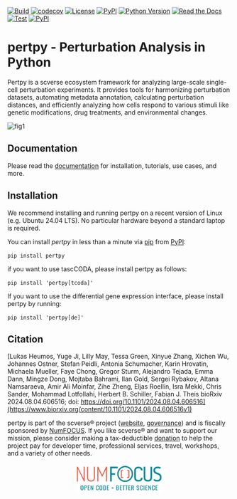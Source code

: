 [![Build](https://github.com/scverse/pertpy/actions/workflows/build.yml/badge.svg)](https://github.com/scverse/pertpy/actions/workflows/build.yml)
[![codecov](https://codecov.io/gh/scverse/pertpy/graph/badge.svg?token=1dTpIPBShv)](https://codecov.io/gh/scverse/pertpy)
[![License](https://img.shields.io/github/license/scverse/pertpy)](https://opensource.org/licenses/Apache2.0)
[![PyPI](https://img.shields.io/pypi/v/pertpy.svg)](https://pypi.org/project/pertpy/)
[![Python Version](https://img.shields.io/pypi/pyversions/pertpy)](https://pypi.org/project/pertpy)
[![Read the Docs](https://img.shields.io/readthedocs/pertpy/latest.svg?label=Read%20the%20Docs)](https://pertpy.readthedocs.io/)
[![Test](https://github.com/scverse/pertpy/actions/workflows/test.yml/badge.svg)](https://github.com/scverse/pertpy/actions/workflows/test.yml)
[![PyPI](https://img.shields.io/badge/pre--commit-enabled-brightgreen?logo=pre-commit&logoColor=white)](https://github.com/pre-commit/pre-commit)

# pertpy - Perturbation Analysis in Python

Pertpy is a scverse ecosystem framework for analyzing large-scale single-cell perturbation experiments.
It provides tools for harmonizing perturbation datasets, automating metadata annotation, calculating perturbation distances, and efficiently analyzing how cells respond to various stimuli like genetic modifications, drug treatments, and environmental changes.

![fig1](https://github.com/user-attachments/assets/d2e32d69-b767-4be3-a938-77a9dce45d3f)

## Documentation

Please read the [documentation](https://pertpy.readthedocs.io/en/latest) for installation, tutorials, use cases, and more.

## Installation

We recommend installing and running pertpy on a recent version of Linux (e.g. Ubuntu 24.04 LTS).
No particular hardware beyond a standard laptop is required.

You can install _pertpy_ in less than a minute via [pip] from [PyPI]:

```console
pip install pertpy
```

if you want to use tascCODA, please install pertpy as follows:

```console
pip install 'pertpy[tcoda]'
```

If you want to use the differential gene expression interface, please install pertpy by running:

```console
pip install 'pertpy[de]'
```

## Citation

[Lukas Heumos, Yuge Ji, Lilly May, Tessa Green, Xinyue Zhang, Xichen Wu, Johannes Ostner, Stefan Peidli, Antonia Schumacher, Karin Hrovatin, Michaela Mueller, Faye Chong, Gregor Sturm, Alejandro Tejada, Emma Dann, Mingze Dong, Mojtaba Bahrami, Ilan Gold, Sergei Rybakov, Altana Namsaraeva, Amir Ali Moinfar, Zihe Zheng, Eljas Roellin, Isra Mekki, Chris Sander, Mohammad Lotfollahi, Herbert B. Schiller, Fabian J. Theis
bioRxiv 2024.08.04.606516; doi: https://doi.org/10.1101/2024.08.04.606516](https://www.biorxiv.org/content/10.1101/2024.08.04.606516v1)

[pip]: https://pip.pypa.io/
[pypi]: https://pypi.org/
[api]: https://pertpy.readthedocs.io/en/latest/api.html
[//]: # "numfocus-fiscal-sponsor-attribution"

pertpy is part of the scverse® project ([website](https://scverse.org), [governance](https://scverse.org/about/roles)) and is fiscally sponsored by [NumFOCUS](https://numfocus.org/).
If you like scverse® and want to support our mission, please consider making a tax-deductible [donation](https://numfocus.org/donate-to-scverse) to help the project pay for developer time, professional services, travel, workshops, and a variety of other needs.

<div align="center">
<a href="https://numfocus.org/project/scverse">
  <img
    src="https://raw.githubusercontent.com/numfocus/templates/master/images/numfocus-logo.png"
    width="200"
  >
</a>
</div>
